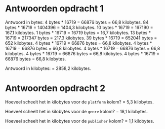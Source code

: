# Antwoorden opdracht 1

Antwoord in bytes:
4 bytes * 16719 = 66876 bytes = 66,8 kilobytes.
84 bytes * 16719 = 1404396 = 1404,3 kilobytes.
10 bytes * 16719 = 167190 = 167,1 kilobytes.
1 bytes * 16719 = 16719 bytes = 16,7 kilobytes.
13 bytes * 16719 = 217347 bytes = 217,3 kilobytes.
39 bytes * 16719 = 652041 bytes = 652 kilobytes.
4 bytes * 16719 = 66876 bytes = 66,8 kilobytes.
4 bytes * 16719 = 66876 bytes = 66,8 kilobytes.
4 bytes * 16719 = 66876 bytes = 66,8 kilobytes.
4 bytes * 16719 = 66876 bytes = 66,8 kilobytes.
4 bytes * 16719 = 66876 bytes = 66,8 kilobytes.

Antwoord in kilobytes:
= 2858,2 kilobytes.

# Antwoorden opdracht 2

Hoeveel scheelt het in kilobytes voor de `platform` kolom?
= 5,3 kilobytes.

Hoeveel scheelt het in kilobytes voor de `genre` kolom?
= 18,1 kilobytes.

Hoeveel scheelt het in kilobytes voor de `publisher` kolom?
= 1,1 kilobytes.